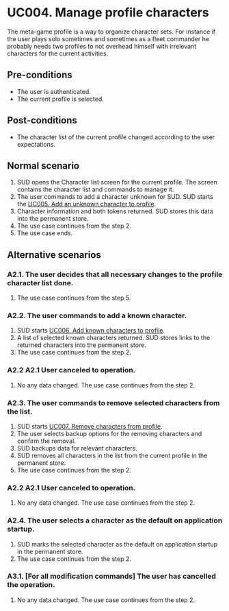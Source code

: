 # UC004. Manage profile characters

The meta-game profile is a way to organize character sets. For instance if the user plays solo sometimes and sometimes as a fleet commander he probably needs two profiles to not overhead himself with irrelevant characters for the current activities.

## Pre-conditions

* The user is authenticated.
* The current profile is selected.

## Post-conditions

* The character list of the current profile changed according to the user expectations.

## Normal scenario

1. SUD opens the Character list screen for the current profile. The screen contains the character list and commands to manage it.
2. The user commands to add a character unknown for SUD. SUD starts the [UC005. Add an unknown character to profile](add-unknown-character-to-profile.use-case.md).
3. Character information and both tokens returned. SUD stores this data into the permanent store.
4. The use case continues from the step 2.
5. The use case ends.

## Alternative scenarios

### A2.1. The user decides that all necessary changes to the profile character list done.

1. The use case continues from the step 5.

### A2.2. The user commands to add a known character.

1. SUD starts [UC006. Add known characters to profile](add-known-characters-to-profile.use-case.md).
2. A list of selected known characters returned. SUD stores links to the returned characters into the permanent store.
3. The use case continues from the step 2.

### A2.2 A2.1 User canceled to operation.

1. No any data changed. The use case continues from the step 2.

### A2.3. The user commands to remove selected characters from the list.

1. SUD starts [UC007. Remove characters from profile](remove-characters-from-profile.use-case.md).
2. The user selects backup options for the removing characters and confirm the removal.
3. SUD backups data for relevant characters.
4. SUD removes all characters in the list from the current profile in the permanent store.
5. The use case continues from the step 2.

### A2.2 A2.1 User canceled to operation.

1. No any data changed. The use case continues from the step 2.

### A2.4. The user selects a character as the default on application startup.

1. SUD marks the selected character as the default on application startup in the permanent store.
2. The use case continues from the step 2.


### A3.1. [For all modification commands] The user has cancelled the operation.

1. No any data changed. The use case continues from the step 2.